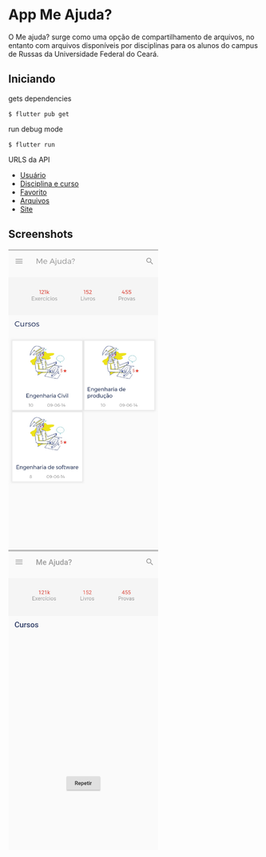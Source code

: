 # App Me Ajuda?

O Me ajuda? surge como uma opção de compartilhamento de arquivos, no entanto com arquivos disponíveis por disciplinas para os alunos do campus de Russas da Universidade Federal do Ceará.

## Iniciando

gets dependencies
```
$ flutter pub get
```

run debug mode
```
$ flutter run
```

URLS da API
- [Usuário](https://passei-usuario.herokuapp.com/swagger-ui.html#/)
- [Disciplina e curso](https://passei-disciplina.herokuapp.com/swagger-ui.html#)
- [Favorito](https://passei-favorito.herokuapp.com/swagger-ui.html#)
- [Arquivos](https://passei-file.herokuapp.com/swagger-ui.html#/documento45controller)
- [Site](https://meajuda.herokuapp.com/)

## Screenshots

<row>
  <column><img align="left" width="300" height="600" src="https://github.com/herverson/meajuda/blob/master/Screenshots/1.jpg"></column>
  <column><img align="left" width="300" height="600" src="https://github.com/herverson/meajuda/blob/master/Screenshots/2.jpg"></column>
</row>
